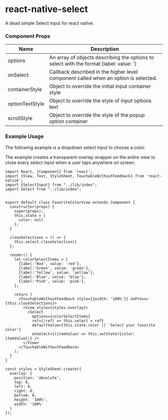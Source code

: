 # react-native-select
A dead simple Select input for react native.


### Component Props
| Name  | Description |
| ------------- | ------------- |
| options  | An array of objects describing the options to select with the format {label: value: '}  |
| onSelect  | Callback described in the higher level component called when an option is selected.  |
| containerStyle  | Object to override the initial input container style  |
| optionTextStyle  | Object to override the style of input options text  |
| scrollStyle  | Object to override the style of the popup option container  |


### Example Usage

The following example is a dropdown select input to choose a color.

The example creates a transparent overlay wrapper on the entire view to close every select input when a user taps anywhere on screen.

```
import React, {Component} from 'react';
import {View, Text, StyleSheet, TouchableWithoutFeedback} from 'react-native';
import {SelectInput} from "../lib/index";
import Select from "../lib/index";


export default class FavoriteColorView extends Component {
  constructor(props) {
    super(props);
    this.state = {
      color: null
    };
  }

  closeSelections = () => {
    this.select.closeSelection()
  };

  render() {
    let colorSelectItems = [
      {label:'Red', value: 'red'},
      {label:'Green', value: 'green'},
      {label:'Yellow', value: 'yellow'},
      {label:'Blue', value: 'blue'},
      {label:'Pink', value: 'pink'},
    ];

    return (
      <TouchableWithoutFeedback style={{width: '100%'}} onPress={this.closeSelections}>
        <View style={styles.overlay}>
          <Select
            options={colorSelectItems}
            ref={(ref) => this.select = ref}
            defaultValue={this.state.color || 'Select your favorite color'}
            onSelect={(itemValue) => this.setState({color: itemValue})} />
        </View>
      </TouchableWithoutFeedback>
    );
  }
}

const styles = StyleSheet.create({
  overlay: {
    position: 'absolute',
    top: 0,
    left: 0,
    right: 0,
    bottom: 0,
    height: '100%',
    width: '100%'
  }
});
```
